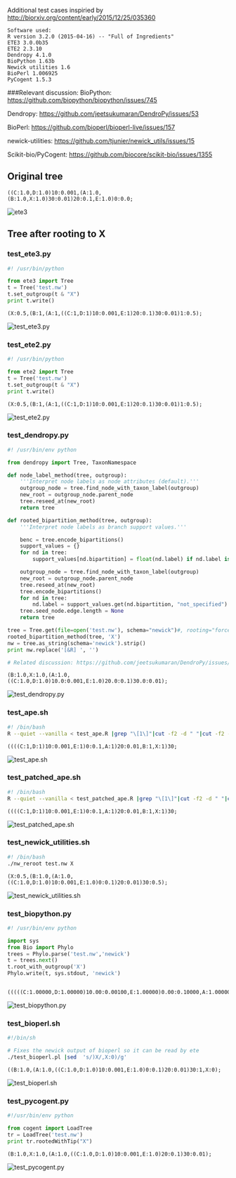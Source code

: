 Additional test cases inspiried by http://biorxiv.org/content/early/2015/12/25/035360
```
Software used:
R version 3.2.0 (2015-04-16) -- "Full of Ingredients"
ETE3 3.0.0b35
ETE2 2.3.10
Dendropy 4.1.0
BioPython 1.63b
Newick utilities 1.6
BioPerl 1.006925
PyCogent 1.5.3
```
###Relevant discussion:
BioPython: https://github.com/biopython/biopython/issues/745

Dendropy: https://github.com/jeetsukumaran/DendroPy/issues/53

BioPerl: https://github.com/bioperl/bioperl-live/issues/157

newick-utilities: https://github.com/tjunier/newick_utils/issues/15

Scikit-bio/PyCogent: https://github.com/biocore/scikit-bio/issues/1355

## Original tree
```
((C:1.0,D:1.0)10:0.001,(A:1.0, (B:1.0,X:1.0)30:0.01)20:0.1,E:1.0)0:0.0;

```
![ete3](https://github.com/jhcepas/test_branch_support_after_tree_rerooting/blob/master/original_tree.png)
## Tree after rooting to X
### test_ete3.py
```python
#! /usr/bin/python

from ete3 import Tree
t = Tree('test.nw')
t.set_outgroup(t & "X")
print t.write()
```
```
(X:0.5,(B:1,(A:1,((C:1,D:1)10:0.001,E:1)20:0.1)30:0.01)1:0.5);

```
![test_ete3.py](https://github.com/jhcepas/test_branch_support_after_tree_rerooting/blob/master/test_ete3.py.png)
### test_ete2.py
```python
#! /usr/bin/python

from ete2 import Tree
t = Tree('test.nw')
t.set_outgroup(t & "X")
print t.write()
```
```
(X:0.5,(B:1,(A:1,((C:1,D:1)10:0.001,E:1)20:0.1)30:0.01)1:0.5);

```
![test_ete2.py](https://github.com/jhcepas/test_branch_support_after_tree_rerooting/blob/master/test_ete2.py.png)
### test_dendropy.py
```python
#! /usr/bin/env python

from dendropy import Tree, TaxonNamespace

def node_label_method(tree, outgroup):
    '''Interpret node labels as node attributes (default).'''    
    outgroup_node = tree.find_node_with_taxon_label(outgroup)
    new_root = outgroup_node.parent_node
    tree.reseed_at(new_root)
    return tree

def rooted_bipartition_method(tree, outgroup):
    '''Interpret node labels as branch support values.'''

    benc = tree.encode_bipartitions()
    support_values = {}
    for nd in tree:
        support_values[nd.bipartition] = float(nd.label) if nd.label is not None else 1.0

    outgroup_node = tree.find_node_with_taxon_label(outgroup)
    new_root = outgroup_node.parent_node
    tree.reseed_at(new_root)
    tree.encode_bipartitions()
    for nd in tree:
        nd.label = support_values.get(nd.bipartition, "not_specified")
    tree.seed_node.edge.length = None
    return tree

tree = Tree.get(file=open('test.nw'), schema="newick")#, rooting="force-rooted")
rooted_bipartition_method(tree, 'X')
nw = tree.as_string(schema='newick').strip()
print nw.replace('[&R] ', '')

# Related discussion: https://github.com/jeetsukumaran/DendroPy/issues/53
```
```
(B:1.0,X:1.0,(A:1.0,((C:1.0,D:1.0)10.0:0.001,E:1.0)20.0:0.1)30.0:0.01);

```
![test_dendropy.py](https://github.com/jhcepas/test_branch_support_after_tree_rerooting/blob/master/test_dendropy.py.png)
### test_ape.sh
```bash
#! /bin/bash
R --quiet --vanilla < test_ape.R |grep "\[1\]"|cut -f2 -d " "|cut -f2 -d '"' 
```
```
((((C:1,D:1)10:0.001,E:1)0:0.1,A:1)20:0.01,B:1,X:1)30;

```
![test_ape.sh](https://github.com/jhcepas/test_branch_support_after_tree_rerooting/blob/master/test_ape.sh.png)
### test_patched_ape.sh
```bash
#! /bin/bash
R --quiet --vanilla < test_patched_ape.R |grep "\[1\]"|cut -f2 -d " "|cut -f2 -d '"' 
```
```
((((C:1,D:1)10:0.001,E:1)0:0.1,A:1)20:0.01,B:1,X:1)30;

```
![test_patched_ape.sh](https://github.com/jhcepas/test_branch_support_after_tree_rerooting/blob/master/test_patched_ape.sh.png)
### test_newick_utilities.sh
```bash
#! /bin/bash 
./nw_reroot test.nw X
```
```
(X:0.5,(B:1.0,(A:1.0,((C:1.0,D:1.0)10:0.001,E:1.0)0:0.1)20:0.01)30:0.5);

```
![test_newick_utilities.sh](https://github.com/jhcepas/test_branch_support_after_tree_rerooting/blob/master/test_newick_utilities.sh.png)
### test_biopython.py
```python
#! /usr/bin/env python

import sys
from Bio import Phylo
trees = Phylo.parse('test.nw','newick')
t = trees.next()
t.root_with_outgroup('X')
Phylo.write(t, sys.stdout, 'newick')



```
```
(((((C:1.00000,D:1.00000)10.00:0.00100,E:1.00000)0.00:0.10000,A:1.00000)20.00:0.01000,B:1.00000)30.00:1.00000,X:0.00000):0.00000;

```
![test_biopython.py](https://github.com/jhcepas/test_branch_support_after_tree_rerooting/blob/master/test_biopython.py.png)
### test_bioperl.sh
```bash
#!/bin/sh

# Fixes the newick output of bioperl so it can be read by ete
./test_bioperl.pl |sed  's/)X/,X:0)/g'
```
```
((B:1.0,(A:1.0,((C:1.0,D:1.0)10:0.001,E:1.0)0:0.1)20:0.01)30:1,X:0);
```
![test_bioperl.sh](https://github.com/jhcepas/test_branch_support_after_tree_rerooting/blob/master/test_bioperl.sh.png)
### test_pycogent.py
```python
#!/usr/bin/env python

from cogent import LoadTree
tr = LoadTree('test.nw')
print tr.rootedWithTip("X")


```
```
(B:1.0,X:1.0,(A:1.0,((C:1.0,D:1.0)10:0.001,E:1.0)20:0.1)30:0.01);

```
![test_pycogent.py](https://github.com/jhcepas/test_branch_support_after_tree_rerooting/blob/master/test_pycogent.py.png)

